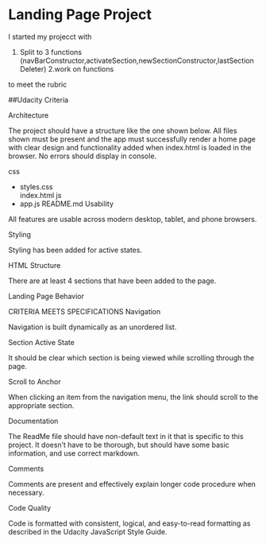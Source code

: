 # Landing Page Project

I started my projecct with 


1. Split to 3 functions (navBarConstructor,activateSection,newSectionConstructor,lastSectionDeleter)
2.work on functions 

to meet the rubric 

##Udacity Criteria

Architecture

The project should have a
structure like the one shown below. All files shown must be present and the app must successfully render a home page with clear design and functionality added when index.html is loaded in the browser. No errors should display in console.

css
- styles.css    
index.html
js
- app.js
README.md
Usability

All features are usable across modern desktop, tablet, and phone browsers.

Styling

Styling has been added for active states.

HTML Structure

There are at least 4 sections that have been added to the page.

Landing Page Behavior

CRITERIA
MEETS SPECIFICATIONS
Navigation

Navigation is built dynamically as an unordered list.

Section Active State

It should be clear which section is being viewed while scrolling through the page.

Scroll to Anchor

When clicking an item from the navigation menu, the link should scroll to the appropriate section.

Documentation


The ReadMe file should have non-default text in it that is specific to this project. It doesn’t have to be thorough, but should have some basic information, and use correct markdown.

Comments

Comments are present and effectively explain longer code procedure when necessary.

Code Quality

Code is formatted with consistent, logical, and easy-to-read formatting as described in the Udacity JavaScript Style Guide.

